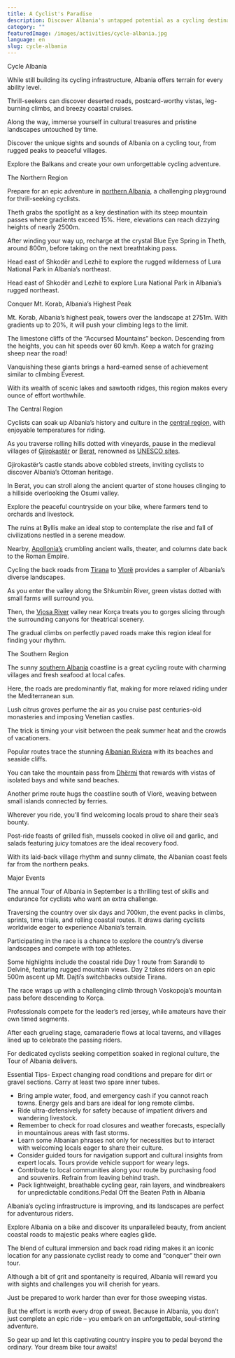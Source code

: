 ```yaml
---
title: A Cyclist's Paradise
description: Discover Albania's untapped potential as a cycling destination. From challenging mountain terrains in the north to leisurely coastal routes in the south, Albania offers a unique blend of adventure and culture for cyclists.
category: ""
featuredImage: /images/activities/cycle-albania.jpg
language: en
slug: cycle-albania
---
```


Cycle Albania

While still building its cycling infrastructure, Albania offers terrain for every ability level.

Thrill-seekers can discover deserted roads, postcard-worthy vistas, leg-burning climbs, and breezy coastal cruises.

Along the way, immerse yourself in cultural treasures and pristine landscapes untouched by time.

Discover the unique sights and sounds of Albania on a cycling tour, from rugged peaks to peaceful villages.

Explore the Balkans and create your own unforgettable cycling adventure.

The Northern Region

Prepare for an epic adventure in [northern Albania](https://albaniavisit.com/northern-albania/), a challenging playground for thrill-seeking cyclists.

Theth grabs the spotlight as a key destination with its steep mountain passes where gradients exceed 15%. Here, elevations can reach dizzying heights of nearly 2500m.

After winding your way up, recharge at the crystal Blue Eye Spring in Theth, around 800m, before taking on the next breathtaking pass.

Head east of Shkodër and Lezhë to explore the rugged wilderness of Lura National Park in Albania’s northeast.

Head east of Shkodër and Lezhë to explore Lura National Park in Albania’s rugged northeast.

Conquer Mt. Korab, Albania’s Highest Peak

Mt. Korab, Albania’s highest peak, towers over the landscape at 2751m. With gradients up to 20%, it will push your climbing legs to the limit.

The limestone cliffs of the “Accursed Mountains” beckon. Descending from the heights, you can hit speeds over 60 km/h. Keep a watch for grazing sheep near the road!

Vanquishing these giants brings a hard-earned sense of achievement similar to climbing Everest.

With its wealth of scenic lakes and sawtooth ridges, this region makes every ounce of effort worthwhile.

The Central Region

Cyclists can soak up Albania’s history and culture in the [central region](https://albaniavisit.com/central-albania/), with enjoyable temperatures for riding.

As you traverse rolling hills dotted with vineyards, pause in the medieval villages of [Gjirokastër](https://albaniavisit.com/destinations/gjirokaster/) or [Berat](https://albaniavisit.com/destinations/berat/), renowned as [UNESCO sites](https://albaniavisit.com/attractions/unesco-world-heritage-sites/).

Gjirokastër’s castle stands above cobbled streets, inviting cyclists to discover Albania’s Ottoman heritage.

In Berat, you can stroll along the ancient quarter of stone houses clinging to a hillside overlooking the Osumi valley.

Explore the peaceful countryside on your bike, where farmers tend to orchards and livestock.

The ruins at Byllis make an ideal stop to contemplate the rise and fall of civilizations nestled in a serene meadow.

Nearby, [Apollonia’s](https://albaniavisit.com/destinations/apollonia/) crumbling ancient walls, theater, and columns date back to the Roman Empire.

Cycling the back roads from [Tirana](https://albaniavisit.com/destinations/tirana/) to [Vlorë](https://albaniavisit.com/destinations/vlora/) provides a sampler of Albania’s diverse landscapes.

As you enter the valley along the Shkumbin River, green vistas dotted with small farms will surround you.

Then, the [Vjosa River](https://albaniavisit.com/attractions/vjosa-river/) valley near Korça treats you to gorges slicing through the surrounding canyons for theatrical scenery.

The gradual climbs on perfectly paved roads make this region ideal for finding your rhythm.

The Southern Region

The sunny [southern Albania](https://albaniavisit.com/southern-albania/) coastline is a great cycling route with charming villages and fresh seafood at local cafes.

Here, the roads are predominantly flat, making for more relaxed riding under the Mediterranean sun.

Lush citrus groves perfume the air as you cruise past centuries-old monasteries and imposing Venetian castles.

The trick is timing your visit between the peak summer heat and the crowds of vacationers.

Popular routes trace the stunning [Albanian Riviera](https://albaniavisit.com/attractions/albanian-riviera/) with its beaches and seaside cliffs.

You can take the mountain pass from [Dhërmi](https://albaniavisit.com/destinations/dhermi/) that rewards with vistas of isolated bays and white sand beaches.

Another prime route hugs the coastline south of Vlorë, weaving between small islands connected by ferries.

Wherever you ride, you’ll find welcoming locals proud to share their sea’s bounty.

Post-ride feasts of grilled fish, mussels cooked in olive oil and garlic, and salads featuring juicy tomatoes are the ideal recovery food.

With its laid-back village rhythm and sunny climate, the Albanian coast feels far from the northern peaks.

Major Events

The annual Tour of Albania in September is a thrilling test of skills and endurance for cyclists who want an extra challenge.

Traversing the country over six days and 700km, the event packs in climbs, sprints, time trials, and rolling coastal routes. It draws daring cyclists worldwide eager to experience Albania’s terrain.

Participating in the race is a chance to explore the country’s diverse landscapes and compete with top athletes.

Some highlights include the coastal ride Day 1 route from Sarandë to Delvinë, featuring rugged mountain views. Day 2 takes riders on an epic 500m ascent up Mt. Dajti’s switchbacks outside Tirana.

The race wraps up with a challenging climb through Voskopoja’s mountain pass before descending to Korça.

Professionals compete for the leader’s red jersey, while amateurs have their own timed segments.

After each grueling stage, camaraderie flows at local taverns, and villages lined up to celebrate the passing riders.

For dedicated cyclists seeking competition soaked in regional culture, the Tour of Albania delivers.

Essential Tips-   Expect changing road conditions and prepare for dirt or gravel sections. Carry at least two spare inner tubes.
-   Bring ample water, food, and emergency cash if you cannot reach towns. Energy gels and bars are ideal for long remote climbs.
-   Ride ultra-defensively for safety because of impatient drivers and wandering livestock.
-   Remember to check for road closures and weather forecasts, especially in mountainous areas with fast storms.
-   Learn some Albanian phrases not only for necessities but to interact with welcoming locals eager to share their culture.
-   Consider guided tours for navigation support and cultural insights from expert locals. Tours provide vehicle support for weary legs.
-   Contribute to local communities along your route by purchasing food and souvenirs. Refrain from leaving behind trash.
-   Pack lightweight, breathable cycling gear, rain layers, and windbreakers for unpredictable conditions.Pedal Off the Beaten Path in Albania

Albania’s cycling infrastructure is improving, and its landscapes are perfect for adventurous riders.

Explore Albania on a bike and discover its unparalleled beauty, from ancient coastal roads to majestic peaks where eagles glide.

The blend of cultural immersion and back road riding makes it an iconic location for any passionate cyclist ready to come and “conquer” their own tour.

Although a bit of grit and spontaneity is required, Albania will reward you with sights and challenges you will cherish for years.

Just be prepared to work harder than ever for those sweeping vistas.

But the effort is worth every drop of sweat. Because in Albania, you don’t just complete an epic ride – you embark on an unforgettable, soul-stirring adventure.

So gear up and let this captivating country inspire you to pedal beyond the ordinary. Your dream bike tour awaits!

